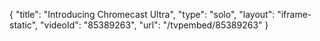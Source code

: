 {
    "title": "Introducing Chromecast Ultra",
    "type": "solo",
    "layout": "iframe-static",
    "videoId": "85389263",
    "url": "\/tvpembed\/85389263"
}